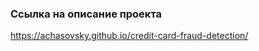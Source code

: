 <!-- ## Обнаружение мошеннических операций с кредитными картами -->

### Ссылка на описание проекта
https://achasovsky.github.io/credit-card-fraud-detection/